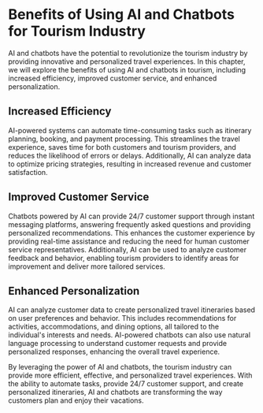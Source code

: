 Benefits of Using AI and Chatbots for Tourism Industry
=========================================================================================================

AI and chatbots have the potential to revolutionize the tourism industry by providing innovative and personalized travel experiences. In this chapter, we will explore the benefits of using AI and chatbots in tourism, including increased efficiency, improved customer service, and enhanced personalization.

Increased Efficiency
--------------------

AI-powered systems can automate time-consuming tasks such as itinerary planning, booking, and payment processing. This streamlines the travel experience, saves time for both customers and tourism providers, and reduces the likelihood of errors or delays. Additionally, AI can analyze data to optimize pricing strategies, resulting in increased revenue and customer satisfaction.

Improved Customer Service
-------------------------

Chatbots powered by AI can provide 24/7 customer support through instant messaging platforms, answering frequently asked questions and providing personalized recommendations. This enhances the customer experience by providing real-time assistance and reducing the need for human customer service representatives. Additionally, AI can be used to analyze customer feedback and behavior, enabling tourism providers to identify areas for improvement and deliver more tailored services.

Enhanced Personalization
------------------------

AI can analyze customer data to create personalized travel itineraries based on user preferences and behavior. This includes recommendations for activities, accommodations, and dining options, all tailored to the individual's interests and needs. AI-powered chatbots can also use natural language processing to understand customer requests and provide personalized responses, enhancing the overall travel experience.

By leveraging the power of AI and chatbots, the tourism industry can provide more efficient, effective, and personalized travel experiences. With the ability to automate tasks, provide 24/7 customer support, and create personalized itineraries, AI and chatbots are transforming the way customers plan and enjoy their vacations.
